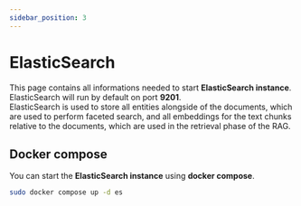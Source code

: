 ```yaml
---
sidebar_position: 3
---
```


# ElasticSearch

This page contains all informations needed to start **ElasticSearch instance**. <br />
ElasticSearch will run by default on port **9201**.<br />
ElasticSearch is used to store all entities alongside of the documents, which are used to perform faceted search, and all embeddings for the text chunks relative to the documents, which are used in the retrieval phase of the RAG.

## Docker compose

You can start the **ElasticSearch instance** using **docker compose**.

```bash
sudo docker compose up -d es
```

<!--
### ENV variables

In the **docker-compose.yml** you can edit the following ENV variables:

- `MONGO_INITDB_ROOT_USERNAME`: default mongo root username
- `MONGO_INITDB_ROOT_PASSWORD`: default mongo root password
- `MONGO_INITDB_DATABASE`: default initial mongo database
- `MONGO_INITDB_USERNAME`: default mongo standard user username
- `MONGO_INITDB_PASSWORD`: default mongo standard user password -->
